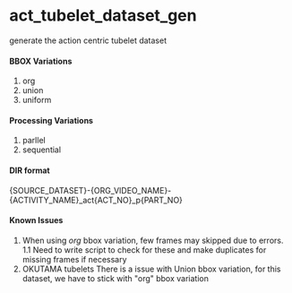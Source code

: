 # act_tubelet_dataset_gen
generate the action centric tubelet dataset


#### BBOX Variations
1. org
2. union
3. uniform

#### Processing Variations
1. parllel
1. sequential

#### DIR format
{SOURCE_DATASET}-{ORG_VIDEO_NAME}-{ACTIVITY_NAME}_act{ACT_NO}_p{PART_NO}

#### Known Issues
1. When using *org* bbox variation, few frames may skipped due to errors. 
    1.1 Need to write script to check for these and make duplicates for missing frames if necessary 
2. OKUTAMA tubelets
    There is a issue with Union bbox variation, for this dataset, we have to stick with "org" bbox variation